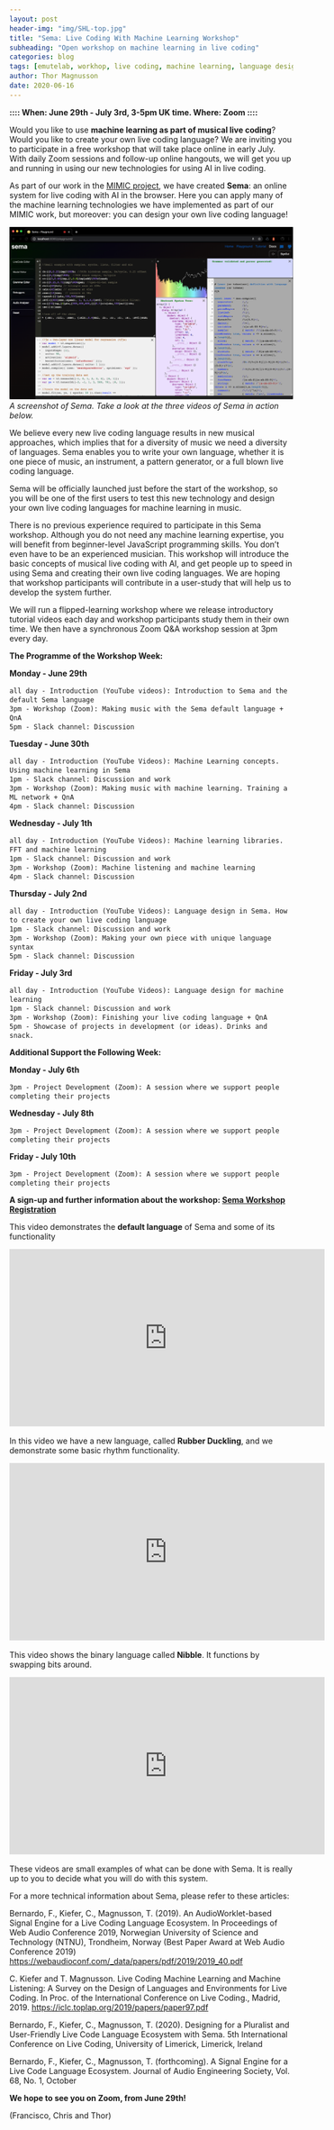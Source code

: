 ```yaml
---
layout: post
header-img: "img/SHL-top.jpg"
title: "Sema: Live Coding With Machine Learning Workshop"
subheading: "Open workshop on machine learning in live coding"
categories: blog
tags: [emutelab, workhop, live coding, machine learning, language design, summer]
author: Thor Magnusson
date: 2020-06-16
---
```



**:::: When: June 29th - July 3rd, 3-5pm UK time. Where: Zoom ::::**

Would you like to use <b>machine learning as part of musical live coding</b>? Would you like to create your own live coding language? We are inviting you to participate in a free workshop that will take place online in early July. With daily Zoom sessions and follow-up online hangouts, we will get you up and running in using our new technologies for using AI in live coding.

As part of our work in the <a href="http://www.mimicproject.com">MIMIC project</a>, we have created <b>Sema</b>: an online system for live coding with AI in the browser. Here you can apply many of the machine learning technologies we have implemented as part of our MIMIC work, but moreover: you can design your own live coding language!

![Screenshot of Sema](/img/Semascreenshot.png)
*A screenshot of Sema. Take a look at the three videos of Sema in action below.*

We believe every new live coding language results in new musical approaches, which implies that for a diversity of music we need a diversity of languages. Sema enables you to write your own language, whether it is one piece of music, an instrument, a pattern generator, or a full blown live coding language. 

Sema will be officially launched just before the start of the workshop, so you will be one of the first users to test this new technology and design your own live coding languages for machine learning in music.

There is no previous experience required to participate in this Sema workshop. Although you do not need any machine learning expertise, you will benefit from beginner-level JavaScript programming skills. You don’t even have to be an experienced musician. This workshop will introduce the basic concepts of musical live coding with AI, and get people up to speed in using Sema and creating their own live coding languages. We are hoping that workshop participants will contribute in a user-study that will help us to develop the system further. 

We will run a flipped-learning workshop where we release introductory tutorial videos each day and workshop participants study them in their own time. We then have a synchronous Zoom Q&A workshop session at 3pm every day.

**The Programme of the Workshop Week:**

**Monday - June 29th**

	all day - Introduction (YouTube videos): Introduction to Sema and the default Sema language
	3pm - Workshop (Zoom): Making music with the Sema default language + QnA
	5pm - Slack channel: Discussion

**Tuesday - June 30th**

	all day - Introduction (YouTube Videos): Machine Learning concepts. Using machine learning in Sema
	1pm - Slack channel: Discussion and work
	3pm - Workshop (Zoom): Making music with machine learning. Training a ML network + QnA
	4pm - Slack channel: Discussion

**Wednesday - July 1th**

	all day - Introduction (YouTube Videos): Machine learning libraries. FFT and machine learning
	1pm - Slack channel: Discussion and work
	3pm - Workshop (Zoom): Machine listening and machine learning
	4pm - Slack channel: Discussion

**Thursday - July 2nd**

	all day - Introduction (YouTube Videos): Language design in Sema. How to create your own live coding language
	1pm - Slack channel: Discussion and work
	3pm - Workshop (Zoom): Making your own piece with unique language syntax
	5pm - Slack channel: Discussion

**Friday - July 3rd**

	all day - Introduction (YouTube Videos): Language design for machine learning	
	1pm - Slack channel: Discussion and work
	3pm - Workshop (Zoom): Finishing your live coding language + QnA
	5pm - Showcase of projects in development (or ideas). Drinks and snack.

**Additional Support the Following Week:**

**Monday - July 6th**

	3pm - Project Development (Zoom): A session where we support people completing their projects

**Wednesday - July 8th**

	3pm - Project Development (Zoom): A session where we support people completing their projects

**Friday - July 10th**

	3pm - Project Development (Zoom): A session where we support people completing their projects


<b>A sign-up and further information about the workshop: <a href="https://bit.ly/30OomUo">Sema Workshop Registration</a></b>

This video demonstrates the <b>default language</b> of Sema and some of its functionality
<iframe width="560" height="315" src="https://www.youtube.com/embed/7Cu2R66OTak" frameborder="0" allow="accelerometer; autoplay; encrypted-media; gyroscope; picture-in-picture" allowfullscreen></iframe>

In this video we have a new language, called <b>Rubber Duckling</b>, and we demonstrate some basic rhythm functionality.
<iframe width="560" height="315" src="https://www.youtube.com/embed/Qw4sYnTj-Ow" frameborder="0" allow="accelerometer; autoplay; encrypted-media; gyroscope; picture-in-picture" allowfullscreen></iframe>

This video shows the binary language called <b>Nibble</b>. It functions by swapping bits around.
<iframe width="560" height="315" src="https://www.youtube.com/embed/6wIgZ-Vymas" frameborder="0" allow="accelerometer; autoplay; encrypted-media; gyroscope; picture-in-picture" allowfullscreen></iframe>

These videos are small examples of what can be done with Sema. It is really up to you to decide what you will do with this system.

For a more technical information about Sema, please refer to these articles:


Bernardo, F., Kiefer, C., Magnusson, T. (2019). An AudioWorklet-based Signal Engine for a Live Coding Language Ecosystem. In Proceedings of Web Audio Conference 2019, Norwegian University of Science and Technology (NTNU), Trondheim, Norway (Best Paper Award at Web Audio Conference 2019)
<a href="https://webaudioconf.com/_data/papers/pdf/2019/2019_40.pdf">https://webaudioconf.com/_data/papers/pdf/2019/2019_40.pdf</a>

C. Kiefer and T. Magnusson. Live Coding Machine Learning and Machine Listening: A Survey on the Design of Languages and Environments for Live Coding. In Proc. of the International Conference on Live Coding., Madrid, 2019.
<a href="https://iclc.toplap.org/2019/papers/paper97.pdf">https://iclc.toplap.org/2019/papers/paper97.pdf</a>

Bernardo, F., Kiefer, C., Magnusson, T. (2020). Designing for a Pluralist and User-Friendly Live Code Language Ecosystem with Sema. 5th International Conference on Live Coding, University of Limerick, Limerick, Ireland

Bernardo, F., Kiefer, C., Magnusson, T. (forthcoming). A Signal Engine for a Live Code Language Ecosystem. Journal of Audio Engineering Society, Vol. 68, No. 1, October


<b>We hope to see you on Zoom, from June 29th!</b>

(Francisco, Chris and Thor)

